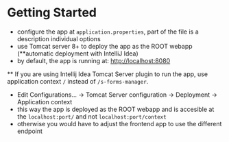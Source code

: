 # Getting Started

- configure the app at `application.properties`, part of the file is a description individual options
- use Tomcat server 8+ to deploy the app as the ROOT webapp (**automatic deployment with IntelliJ Idea)
- by default, the app is running at: [http://localhost:8080](http://localhost:8080)

** If you are using Intellij Idea Tomcat Server plugin to run the app, use application context `/` instead of `/s-forms-manager`.
- Edit Configurations... -> Tomcat Server configuration -> Deployment -> Application context
- this way the app is deployed as the ROOT webapp and is accesible at the `localhost:port/` and not `localhost:port/context`
- otherwise you would have to adjust the frontend app to use the different endpoint  
